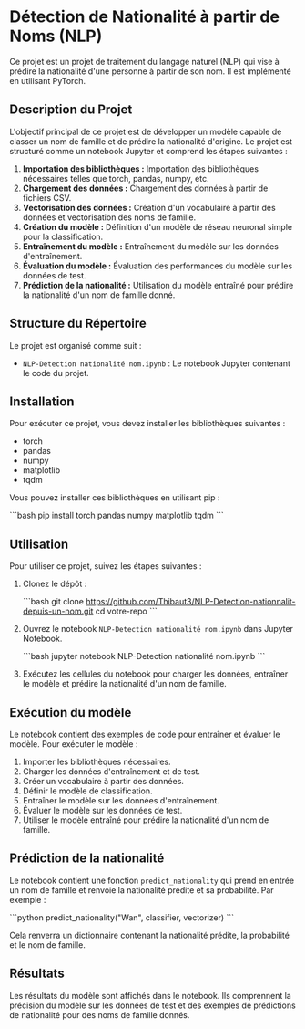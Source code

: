 # Détection de Nationalité à partir de Noms (NLP)

Ce projet est un projet de traitement du langage naturel (NLP) qui vise à prédire la nationalité d'une personne à partir de son nom. Il est implémenté en utilisant PyTorch.

## Description du Projet

L'objectif principal de ce projet est de développer un modèle capable de classer un nom de famille et de prédire la nationalité d'origine. Le projet est structuré comme un notebook Jupyter et comprend les étapes suivantes :

1.  **Importation des bibliothèques :** Importation des bibliothèques nécessaires telles que torch, pandas, numpy, etc.
2.  **Chargement des données :** Chargement des données à partir de fichiers CSV.
3.  **Vectorisation des données :** Création d'un vocabulaire à partir des données et vectorisation des noms de famille.
4.  **Création du modèle :** Définition d'un modèle de réseau neuronal simple pour la classification.
5.  **Entraînement du modèle :** Entraînement du modèle sur les données d'entraînement.
6.  **Évaluation du modèle :** Évaluation des performances du modèle sur les données de test.
7.  **Prédiction de la nationalité :** Utilisation du modèle entraîné pour prédire la nationalité d'un nom de famille donné.

## Structure du Répertoire

Le projet est organisé comme suit :

* `NLP-Detection nationalité nom.ipynb` : Le notebook Jupyter contenant le code du projet.

## Installation

Pour exécuter ce projet, vous devez installer les bibliothèques suivantes :

* torch
* pandas
* numpy
* matplotlib
* tqdm

Vous pouvez installer ces bibliothèques en utilisant pip :

\`\`\`bash
pip install torch pandas numpy matplotlib tqdm
\`\`\`

## Utilisation

Pour utiliser ce projet, suivez les étapes suivantes :

1.  Clonez le dépôt :

    \`\`\`bash
    git clone https://github.com/Thibaut3/NLP-Detection-nationnalit-depuis-un-nom.git
    cd votre-repo
    \`\`\`

2.  Ouvrez le notebook `NLP-Detection nationalité nom.ipynb` dans Jupyter Notebook.

    \`\`\`bash
    jupyter notebook NLP-Detection nationalité nom.ipynb
    \`\`\`

3.  Exécutez les cellules du notebook pour charger les données, entraîner le modèle et prédire la nationalité d'un nom de famille.

## Exécution du modèle

Le notebook contient des exemples de code pour entraîner et évaluer le modèle. Pour exécuter le modèle :

1.  Importer les bibliothèques nécessaires.
2.  Charger les données d'entraînement et de test.
3.  Créer un vocabulaire à partir des données.
4.  Définir le modèle de classification.
5.  Entraîner le modèle sur les données d'entraînement.
6.  Évaluer le modèle sur les données de test.
7.  Utiliser le modèle entraîné pour prédire la nationalité d'un nom de famille.

## Prédiction de la nationalité

Le notebook contient une fonction `predict_nationality` qui prend en entrée un nom de famille et renvoie la nationalité prédite et sa probabilité. Par exemple :

\`\`\`python
predict_nationality("Wan", classifier, vectorizer)
\`\`\`

Cela renverra un dictionnaire contenant la nationalité prédite, la probabilité et le nom de famille.

## Résultats

Les résultats du modèle sont affichés dans le notebook. Ils comprennent la précision du modèle sur les données de test et des exemples de prédictions de nationalité pour des noms de famille donnés.
